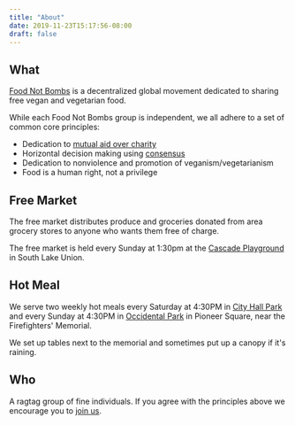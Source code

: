 ```yaml
---
title: "About"
date: 2019-11-23T15:17:56-08:00
draft: false
---
```


## What

[Food Not Bombs](http://foodnotbombs.net/) is a decentralized global movement
dedicated to sharing free vegan and vegetarian food.

While each Food Not Bombs group is independent, we all adhere to a set 
of common core principles:

* Dedication to [mutual aid over charity](http://www.deanspade.net/wp-content/uploads/2020/03/Mutual-Aid-Article-Social-Text-Final.pdf)
* Horizontal decision making using [consensus](https://www.seedsforchange.org.uk/shortconsensus)
* Dedication to nonviolence and promotion of veganism/vegetarianism
* Food is a human right, not a privilege

## Free Market

The free market distributes produce and groceries donated from area grocery
stores to anyone who wants them free of charge.

The free market is held every Sunday at 1:30pm at the
[Cascade Playground](https://www.openstreetmap.org/export#map=19/47.62173/-122.33195) 
in South Lake Union.

## Hot Meal

We serve two weekly hot meals every Saturday at 4:30PM in [City Hall Park](https://www.openstreetmap.org/#map=19/47.60212/-122.33058)
and every Sunday at 4:30PM in [Occidental Park](https://www.openstreetmap.org/#map=19/47.60029/-122.33328)
in Pioneer Square, near the Firefighters' Memorial.

We set up tables next to the memorial and sometimes put up a canopy if 
it's raining.

## Who

A ragtag group of fine individuals. If you agree with the principles above
we encourage you to [join us](/join/).
